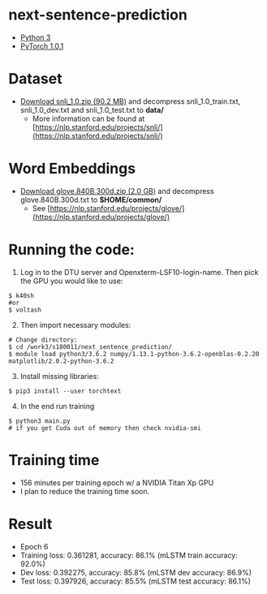 # next-sentence-prediction

* [Python 3](https://www.python.org/downloads/)
* [PyTorch 1.0.1](https://pytorch.org/)

# Dataset
* [Download snli_1.0.zip (90.2 MB)](https://nlp.stanford.edu/projects/snli/snli_1.0.zip) and decompress snli_1.0_train.txt, snli_1.0_dev.txt and snli_1.0_test.txt to __data/__
    * More information can be found at [https://nlp.stanford.edu/projects/snli/](https://nlp.stanford.edu/projects/snli/)

# Word Embeddings
* [Download glove.840B.300d.zip (2.0 GB)](http://nlp.stanford.edu/data/glove.840B.300d.zip) and decompress glove.840B.300d.txt to __$HOME/common/__
    * See [https://nlp.stanford.edu/projects/glove/](https://nlp.stanford.edu/projects/glove/)

# Running the code:

1. Log in to the DTU server and Openxterm-LSF10-login-name. Then pick the GPU you would like to use:
```
$ k40sh 
#or
$ voltash
```
2. Then import necessary modules:
```
# Change directory:
$ cd /work3/s180011/next_sentence_prediction/
$ module load python3/3.6.2 numpy/1.13.1-python-3.6.2-openblas-0.2.20 matplotlib/2.0.2-python-3.6.2
```
3. Install missing libraries:
```
$ pip3 install --user torchtext
```
4. In the end run training
```
$ python3 main.py 
# if you get Cuda out of memory then check nvidia-smi
``` 

# Training time
* 156 minutes per training epoch w/ a NVIDIA Titan Xp GPU
* I plan to reduce the training time soon.

# Result
* Epoch 6
* Training loss: 0.361281, accuracy: 86.1% (mLSTM train accuracy: 92.0%)
* Dev loss: 0.392275, accuracy: 85.8% (mLSTM dev accuracy: 86.9%)
* Test loss: 0.397926, accuracy: 85.5% (mLSTM test accuracy: 86.1%)
